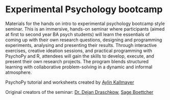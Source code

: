 # Experimental Psychology bootcamp 

Materials for the hands on intro to experimental psychology bootcamp style seminar.
This is an immersive, hands-on seminar where participants (aimed at first to second year BA psych students) will learn the essentials of coming up with their own research questions, designing and programming experiments, analysing and presenting their results. Through interactive exercises, creative ideation sessions, and practical programming with PsychoPy and R, attendees will gain the skills to develop, execute, and present their own research projects. The program blends structured learning with collaborative problem-solving in a dynamic and informal atmosphere.

PsychoPy tutorial and worksheets created by [Aylin Kallmayer](https://aylinkallmayer.com/)

Original creators of the seminar: 
[Dr. Dejan Draschkow](https://www.draschkow.com/), [Sage Boettcher](https://www.psy.ox.ac.uk/people/sage-boettcher)

